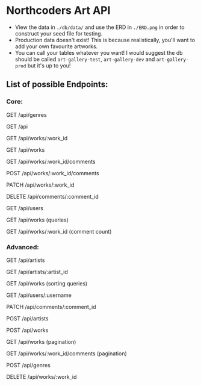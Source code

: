 # Northcoders Art API

- View the data in `./db/data/` and use the ERD in `./ERD.png` in order to construct your seed file for testing.
- Production data doesn't exist! This is because realistically, you'll want to add your own favourite artworks.
- You can call your tables whatever you want! I would suggest  the db should be called `art-gallery-test`, `art-gallery-dev` and `art-gallery-prod` but it's up to you!

## List of possible Endpoints:

### Core:
GET /api/genres

GET /api

GET /api/works/:work_id

GET /api/works

GET /api/works/:work_id/comments

POST /api/works/:work_id/comments

PATCH /api/works/:work_id

DELETE /api/comments/:comment_id

GET /api/users

GET /api/works (queries)

GET /api/works/:work_id (comment count)

### Advanced: 

GET /api/artists

GET /api/artists/:artist_id

GET /api/works (sorting queries)

GET /api/users/:username

PATCH /api/comments/:comment_id

POST /api/artists

POST /api/works

GET /api/works (pagination)

GET /api/works/:work_id/comments (pagination)

POST /api/genres

DELETE /api/works/:work_id